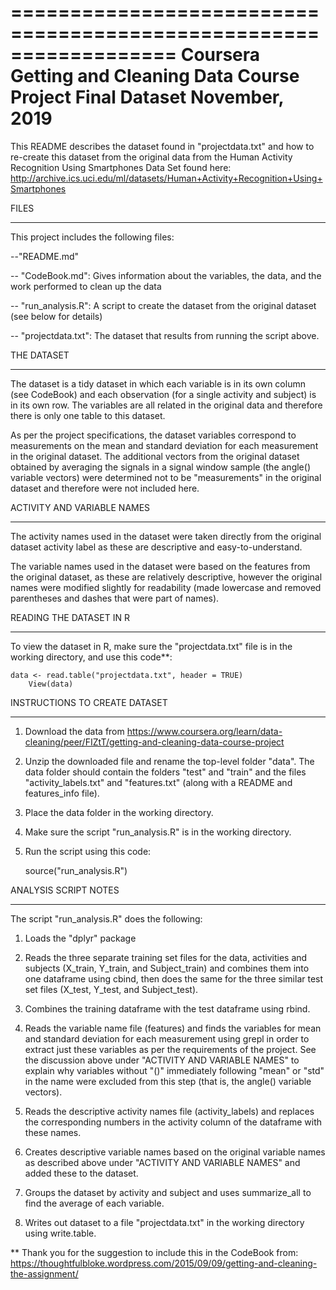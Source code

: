 ==================================================================
Coursera Getting and Cleaning Data Course Project Final Dataset
November, 2019
==================================================================

This README describes the dataset found in "projectdata.txt" and how to re-create this dataset from the original data from the Human Activity Recognition Using Smartphones Data Set found here: http://archive.ics.uci.edu/ml/datasets/Human+Activity+Recognition+Using+Smartphones


FILES
*****
This project includes the following files:

--"README.md"

-- "CodeBook.md": Gives information about the variables, the data, and the work performed to clean up the data

-- "run_analysis.R": A script to create the dataset from the original dataset (see below for details)

-- "projectdata.txt": The dataset that results from running the script above.


THE DATASET
***********
The dataset is a tidy dataset in which each variable is in its own column (see CodeBook) and each observation (for a single activity and subject) is in its own row. The variables are all related in the original data and therefore there is only one table to this dataset.

As per the project specifications, the dataset variables correspond to measurements on the mean and standard deviation for each measurement in the original dataset. The additional vectors from the original dataset obtained by averaging the signals in a signal window sample (the angle() variable vectors) were determined not to be "measurements" in the original dataset and therefore were not included here.


ACTIVITY AND VARIABLE NAMES
***************************
The activity names used in the dataset were taken directly from the original dataset activity label as these are descriptive and easy-to-understand.

The variable names used in the dataset were based on the features from the original dataset, as these are relatively descriptive, however the original names were modified slightly for readability (made lowercase and removed parentheses and dashes that were part of names).


READING THE DATASET IN R
************************ 
To view the dataset in R, make sure the "projectdata.txt" file is in the working directory, and use this code**:

	data <- read.table("projectdata.txt", header = TRUE) 
    	View(data)


INSTRUCTIONS TO CREATE DATASET
******************************
1) Download the data from https://www.coursera.org/learn/data-cleaning/peer/FIZtT/getting-and-cleaning-data-course-project

2) Unzip the downloaded file and rename the top-level folder "data". The data folder should contain the folders "test" and "train" and the files "activity_labels.txt" and "features.txt" (along with a README and features_info file).

3) Place the data folder in the working directory.

4) Make sure the script "run_analysis.R" is in the working directory.

5) Run the script using this code:

	source("run_analysis.R")


ANALYSIS SCRIPT NOTES
*********************
The script "run_analysis.R" does the following:

1) Loads the "dplyr" package

2) Reads the three separate training set files for the data, activities and subjects (X_train, Y_train, and Subject_train) and combines them into one dataframe using cbind, then does the same for the three similar test set files (X_test, Y_test, and Subject_test).

3) Combines the training dataframe with the test dataframe using rbind.

4) Reads the variable name file (features) and finds the variables for mean and standard deviation for each measurement using grepl in order to extract just these variables as per the requirements of the project. See the discussion above under "ACTIVITY AND VARIABLE NAMES" to explain why variables without "()" immediately following "mean" or "std" in the name were excluded from this step (that is, the angle() variable vectors).

5) Reads the descriptive activity names file (activity_labels) and replaces the corresponding numbers in the activity column of the dataframe with these names.

6) Creates descriptive variable names based on the original variable names as described above under "ACTIVITY AND VARIABLE NAMES" and added these to the dataset.

7) Groups the dataset by activity and subject and uses summarize_all to find the average of each variable.

8) Writes out dataset to a file "projectdata.txt" in the working directory using write.table.



** Thank you for the suggestion to include this in the CodeBook from: https://thoughtfulbloke.wordpress.com/2015/09/09/getting-and-cleaning-the-assignment/
